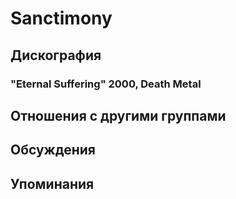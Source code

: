 # Sanctimony



## Дискография

### "Eternal Suffering" 2000, Death Metal




## Отношения с другими группами


## Обсуждения


## Упоминания

